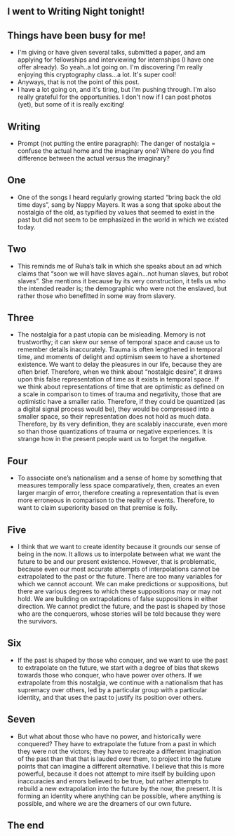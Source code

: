 ## I went to Writing Night tonight!

## Things have been busy for me!
- I'm giving or have given several talks, submitted a paper, and am applying for fellowships and interviewing for internships (I have one offer already). 
  So yeah..a lot going on. I'm discovering I'm really enjoying this cryptography class...a lot. It's super cool!
- Anyways, that is not the point of this post.
- I have a lot going on, and it's tiring, but I'm pushing through. I'm also really grateful for the opportunities. I don't now if I can post photos (yet),
  but some of it is really exciting!

## Writing
- Prompt (not putting the entire paragraph): The danger of nostalgia = confuse the actual home and the imaginary one? Where do you find difference between the actual versus the imaginary?

## One
- One of the songs I heard regularly growing started “bring back the old time days”, sang by Nappy Mayers.
It was a song that spoke about the nostalgia of the old, as typified by values that seemed 
to exist in the past but did not seem to be emphasized in the world in which we existed today. 

## Two
- This reminds me of Ruha’s talk in which she speaks about an ad which claims that “soon we will have slaves again...not human slaves,
but robot slaves”. She mentions it because by its very construction, 
it tells us who the intended reader is; the demographic who were not the enslaved, but rather those who benefitted in some way from slavery. 

## Three
- The nostalgia for a past utopia can be misleading. Memory is not trustworthy; it can skew our sense of temporal space and
cause us to remember details inaccurately. Trauma is often lengthened in temporal time, and moments of delight
and optimism seem to have a shortened existence. We want to delay the pleasures in our life, because they are often brief.
Therefore, when we think about “nostalgic desire”, it draws upon this false representation of time as it exists in temporal
space. If we think about representations of time that are optimistic as defined on a scale in
comparison to times of trauma and negativity, those that are optimistic have a smaller ratio. 
Therefore, if they could be quantized (as a digital signal process would be), 
they would be compressed into a smaller space, so their representation does not hold as much data. 
Therefore, by its very definition, they are scalably inaccurate, even more so than those quantizations
of trauma or negative experiences. It is strange how in the present people want us to forget the negative.

## Four
- To associate one’s nationalism and a sense of home by something that measures temporally less space comparatively, 
then, creates an even larger margin of error, therefore creating a representation that is even more erroneous
in comparison to the reality of events. Therefore, to want to claim superiority based on that premise is folly. 

## Five
- I think that we want to create identity because it grounds our sense of being in the now.
It allows us to interpolate between what we want the future to be and our present existence. 
However, that is problematic, because even our most accurate attempts of interpolations cannot 
be extrapolated to the past or the future. There are too many variables for which we cannot account. 
We can make predictions or suppositions, but there are various degrees to which these suppositions may or may not hold.
We are building on extrapolations of false suppositions in either direction. 
We cannot predict the future, and the past is shaped by those who are the conquerors,
whose stories will be told because they were the survivors. 

## Six
- If the past is shaped by those who conquer, and we want to use the past to extrapolate on the future, 
we start with a degree of bias that skews towards those who conquer, who have power over others. 
If we extrapolate from this nostalgia, we continue with a nationalism that has supremacy over others, 
led by a particular group with a particular identity, and that uses the past to justify its position over others.

## Seven
- But what about those who have no power, and historically were conquered? 
They have to extrapolate the future from a past in which they were not the victors; 
they have to recreate a different imagination of the past than that that is lauded over them, 
to project into the future points that can imagine a different alternative. 
I believe that this is more powerful, because it does not attempt to mire itself by building upon inaccuracies and errors believed to be true, 
but rather attempts to rebuild a new extrapolation into the future by the now, the present. 
It is forming an identity where anything can be possible, where anything is possible, and where we are the dreamers of our own future. 

## The end






